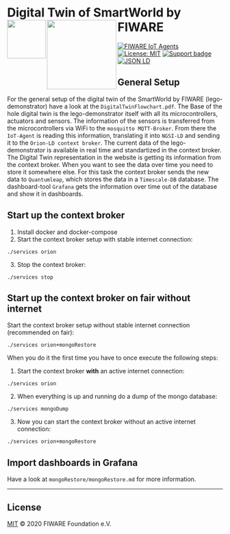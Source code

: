 # Digital Twin of SmartWorld by FIWARE [<img src="https://img.shields.io/badge/NGSI-LD-d6604d.svg" width="90"  align="left" />](https://www.etsi.org/deliver/etsi_gs/CIM/001_099/009/01.04.01_60/gs_cim009v010401p.pdf)[<img src="https://fiware.github.io/tutorials.IoT-Agent/img/fiware.png" align="left" width="162">](https://www.fiware.org/)<br/>

[![FIWARE IoT Agents](https://nexus.lab.fiware.org/repository/raw/public/badges/chapters/iot-agents.svg)](https://github.com/FIWARE/catalogue/blob/master/iot-agents/README.md)
[![License: MIT](https://img.shields.io/github/license/fiware/tutorials.Iot-Agent.svg)](https://opensource.org/licenses/MIT)
[![Support badge](https://img.shields.io/badge/tag-fiware-orange.svg?logo=stackoverflow)](https://stackoverflow.com/questions/tagged/fiware)
[![JSON LD](https://img.shields.io/badge/JSON--LD-1.1-f06f38.svg)](https://w3c.github.io/json-ld-syntax/)

## General Setup

For the general setup of the digital twin of the SmartWorld by FIWARE (lego-demonstrator) have a look at the ```DigitalTwinFlowchart.pdf```. The Base of the hole digital twin is the lego-demonstrator itself with all its microcontrollers, actuators and sensors. The information of the sensors is transferred from the microcontrollers via WiFi to the ```mosquitto MQTT-Broker```. From there the ```IoT-Agent``` is reading this information, translating it into ```NGSI-LD``` and sending it to the ```Orion-LD context broker```. The current data of the lego-demonstrator is available in real time and standartized in the context broker. The Digital Twin representation in the website is getting its information from the context broker. When you want to see the data over time you need to store it somewhere else. For this task the context broker sends the new data to ```Quantumleap```, which stores the data in a ```Timescale-DB``` database. The dashboard-tool ```Grafana``` gets the information over time out of the database and show it in dashboards.

## Start up the context broker

1. Install docker and docker-compose
2. Start the context broker setup with stable internet connection:
```
./services orion
```
3. Stop the context broker:
```
./services stop
```

## Start up the context broker on fair without internet

Start the context broker setup without stable internet connection (recommended on fair):
```
./services orion+mongoRestore
```

When you do it the first time you have to once execute the following steps:
1. Start the context broker **with** an active internet connection:
```
./services orion
```
2. When everything is up and running do a dump of the mongo database:
```
./services mongoDump
```
3. Now you can start the context broker without an active internet connection:
```
./services orion+mongoRestore
```


## Import dashboards in Grafana




Have a look at ```mongoRestore/mongoRestore.md``` for more information.

---

## License

[MIT](LICENSE) © 2020 FIWARE Foundation e.V.
